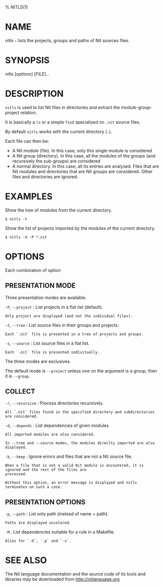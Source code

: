 % NITLS(1)

# NAME

nitls - lists the projects, groups and paths of Nit sources files.

# SYNOPSIS

nitls [*options*] [*FILE*]...

# DESCRIPTION

`nitls` is used to list Nit files in directories and extract the module-group-project relation.

It is basically a `ls` or a simple `find` specialized on `.nit` source files.

By default `nitls` works with the current directory (`.`).

Each file can then be:

* A Nit module (file).
  In this case, only this single module is considered
* A Nit group (directory).
  In this case, all the modules of the groups (and recursively the sub-groups) are considered
* A normal directory.
  In this case, all its entries are analysed.
  Files that are Nit modules and directories that are Nit groups are considered.
  Other files and directories are ignored.

# EXAMPLES

Show the tree of modules from the current directory.

    $ nitls -t

Show the list of projects imported by the modules of the current directory.

    $ nitls -d -P *.nit

# OPTIONS

Each combination of option

## PRESENTATION MODE

Three presentation modes are available.

`-P`, `--project`
:   List projects in a flat list (default).

    Only project are displayed (and not the individual files).

`-t`, `--tree`
:   List source files in their groups and projects.

    Each `.nit` file is presented in a tree of projects and groups.

`-s`, `--source`
:   List source files in a flat list.

    Each `.nit` file is presented indivitually.

The three modes are exclusives.

The default mode is `--project` unless one on the argument is a group, then it is `--group`.

## COLLECT

`-r`, `--recursive`
:   Process directories recursively.

    All `.nit` files found in the specified directory and subdirectories are considered.

`-d`, `--depends`
:   List dependencies of given modules

    All imported modules are also considered.

    In --tree and --source modes, the modules direclty imported are also displayed.

`-k`, `--keep`
:   Ignore errors and files that are not a Nit source file.

    When a file that is not a valid Nit module is encoutered, it is ignored and the rest of the files are
    processed.

    Without this option, an error message is displayed and nitls terminates on such a case.

## PRESENTATION OPTIONS

`-p`, `--path`
:   List only path (instead of name + path).

    Paths are displayed uncolored.

`-M`
:   List dependencies suitable for a rule in a Makefile.

    Alias for `-d`, `-p` and `-s`.

# SEE ALSO

The Nit language documentation and the source code of its tools and libraries may be downloaded from <http://nitlanguage.org>
